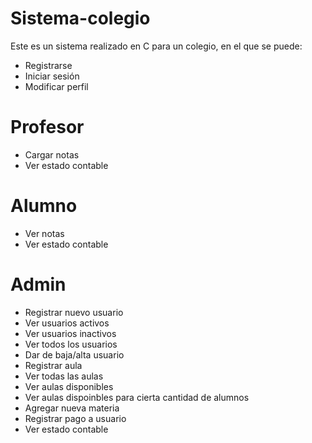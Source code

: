 # Sistema-colegio

Este es un sistema realizado en C para un colegio, en el que se puede:
- Registrarse
- Iniciar sesión
- Modificar perfil

# Profesor
- Cargar notas
- Ver estado contable


# Alumno
- Ver notas 
- Ver estado contable

# Admin
- Registrar nuevo usuario
- Ver usuarios activos
- Ver usuarios inactivos
- Ver todos los usuarios
- Dar de baja/alta usuario
- Registrar aula
- Ver todas las aulas
- Ver aulas disponibles
- Ver aulas dispoinbles para cierta cantidad de alumnos
- Agregar nueva materia
- Registrar pago a usuario
- Ver estado contable
  
